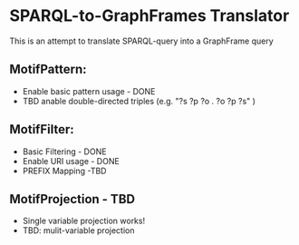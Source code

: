 # SPARQL-to-GraphFrames Translator
This is an attempt to translate SPARQL-query into a GraphFrame query

MotifPattern:
---
* Enable basic pattern usage - DONE
* TBD anable double-directed triples (e.g. "?s ?p ?o . ?o ?p ?s" )

MotifFilter:
---
* Basic Filtering - DONE
* Enable URI usage - DONE
* PREFIX Mapping -TBD

MotifProjection - TBD
---
* Single variable projection works!
* TBD: mulit-variable projection
